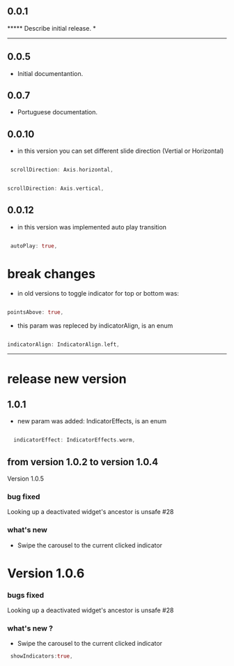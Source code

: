 ## 0.0.1

***** Describe initial release.
*  

****

## 0.0.5

* Initial documentantion.

## 0.0.7

* Portuguese documentation.
  
## 0.0.10

* in this version you can set different slide direction (Vertial or Horizontal)

```dart

 scrollDirection: Axis.horizontal,

 ```

 ```dart
 
 scrollDirection: Axis.vertical,

 ```

## 0.0.12

* in this version was implemented auto play transition

```dart

 autoPlay: true,

 ```

# break changes

* in old versions to toggle indicator for top or bottom was:

 ```dart
 
pointsAbove: true,

 ```

* this param was repleced by indicatorAlign, is an enum

 ```dart
 
indicatorAlign: IndicatorAlign.left,

 ```

****

# release new version

## 1.0.1

* new param was added: IndicatorEffects, is an enum

 ```dart
 
   indicatorEffect: IndicatorEffects.worm,

 ```

## from version 1.0.2 to version 1.0.4

Version 1.0.5

### bug fixed

Looking up a deactivated widget's ancestor is unsafe #28

### what's new

* Swipe the carousel to the current clicked indicator

# Version 1.0.6

### bugs fixed

Looking up a deactivated widget's ancestor is unsafe #28

### what's new ?

* Swipe the carousel to the current clicked indicator

```dart
 showIndicators:true,
 ```
